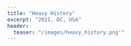 ```yaml
---
title: "Heavy History"
excerpt: "2021, DC, USA"
header:
  teaser: "/images/heavy_history.png'"
---
```

